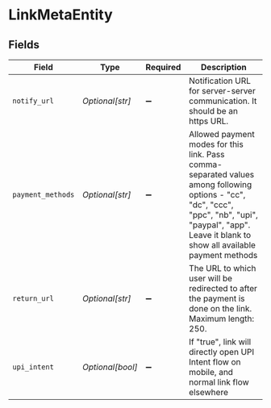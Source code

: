 # LinkMetaEntity


## Fields

| Field                                                                                                                                                                                                   | Type                                                                                                                                                                                                    | Required                                                                                                                                                                                                | Description                                                                                                                                                                                             |
| ------------------------------------------------------------------------------------------------------------------------------------------------------------------------------------------------------- | ------------------------------------------------------------------------------------------------------------------------------------------------------------------------------------------------------- | ------------------------------------------------------------------------------------------------------------------------------------------------------------------------------------------------------- | ------------------------------------------------------------------------------------------------------------------------------------------------------------------------------------------------------- |
| `notify_url`                                                                                                                                                                                            | *Optional[str]*                                                                                                                                                                                         | :heavy_minus_sign:                                                                                                                                                                                      | Notification URL for server-server communication. It should be an https URL.                                                                                                                            |
| `payment_methods`                                                                                                                                                                                       | *Optional[str]*                                                                                                                                                                                         | :heavy_minus_sign:                                                                                                                                                                                      | Allowed payment modes for this link. Pass comma-separated values among following options - "cc", "dc", "ccc", "ppc", "nb", "upi", "paypal", "app". Leave it blank to show all available payment methods |
| `return_url`                                                                                                                                                                                            | *Optional[str]*                                                                                                                                                                                         | :heavy_minus_sign:                                                                                                                                                                                      | The URL to which user will be redirected to after the payment is done on the link. Maximum length: 250.                                                                                                 |
| `upi_intent`                                                                                                                                                                                            | *Optional[bool]*                                                                                                                                                                                        | :heavy_minus_sign:                                                                                                                                                                                      | If "true", link will directly open UPI Intent flow on mobile, and normal link flow elsewhere                                                                                                            |
